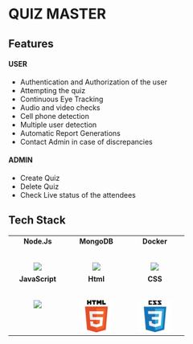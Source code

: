 # QUIZ MASTER

## Features

#### USER
- Authentication and Authorization of the user 
- Attempting the quiz 
- Continuous Eye Tracking
- Audio and video checks 
- Cell phone detection
- Multiple user detection
- Automatic Report Generations
- Contact Admin in case of discrepancies

#### ADMIN
- Create Quiz
- Delete Quiz
- Check Live status of the attendees

## Tech Stack

<table>
  <tbody>
     <tr valign="top">
      <td width="25%" align="center">
        <span><strong>Node.Js</strong></span><br><br><br>
        <img height="64px" src="https://media4.giphy.com/media/kdFc8fubgS31b8DsVu/giphy.webp?cid=ecf05e4738j93oyh3h3jasxmeis5jyt0avnmkz236xwcqgim&rid=giphy.webp&ct=s">
      </td>
       <td width="25%" align="center">
        <span><strong>MongoDB</strong></span><br><br><br>
        <img height="64px" src="https://media0.giphy.com/media/wgFWLRiND4bkyYR4IN/200w.webp?cid=ecf05e4738j93oyh3h3jasxmeis5jyt0avnmkz236xwcqgim&rid=200w.webp&ct=s">
      </td>
       <td width="25%" align="center">
        <span><strong>Docker</strong></span><br><br><br>
        <img height="64px" src="https://www.docker.com/sites/default/files/d8/styles/role_icon/public/2019-07/Docker-Logo-White-RGB_Vertical-BG_0.png?itok=8Tuac9I3">
      </td>
    </tr>
    <tr valign="top">
      <td width="25%" align="center">
        <span><strong>JavaScript</strong></span><br><br><br>
        <img height="64px" src="https://cdn.svgporn.com/logos/javascript.svg">
      </td>
           <td width="25%" align="center">
        <span><strong>Html</strong></span><br><br><br>
        <img height="64px" src="https://raw.githubusercontent.com/github/explore/80688e429a7d4ef2fca1e82350fe8e3517d3494d/topics/html/html.png">
      </td>
       <td width="25%" align="center">
        <span><strong>CSS</strong></span><br><br><br>
        <img height="64px" src="https://raw.githubusercontent.com/github/explore/80688e429a7d4ef2fca1e82350fe8e3517d3494d/topics/css/css.png">
      </td>
    </tr>
    
    
    

  </tbody>
</table>

